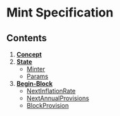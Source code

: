 # Mint Specification

## Contents

1. **[Concept](01_concept.md)**
2. **[State](02_state.md)**
    - [Minter](02_state.md#minter)
    - [Params](02_state.md#params)
3. **[Begin-Block](03_begin_block.md)**
    - [NextInflationRate](03_begin_block.md#nextinflationrate)
    - [NextAnnualProvisions](03_begin_block.md#nextannualprovisions)
    - [BlockProvision](03_begin_block.md#blockprovision)
